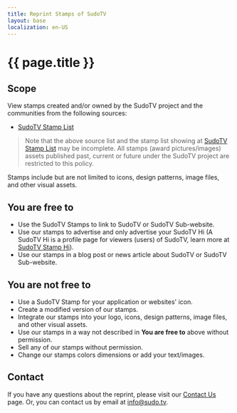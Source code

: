 ```yaml
---
title: Reprint Stamps of SudoTV
layout: base
localization: en-US
---
```


# {{ page.title }}

## Scope

View stamps created and/or owned by the SudoTV project and the communities from the following sources:

- [SudoTV Stamp List](https://stamp.sudo.tv/stamps)

> Note that the above source list and the stamp list showing at [SudoTV Stamp List](https://stamp.sudo.tv/stamps) may be incomplete. All stamps (award pictures/images) assets published past, current or future under the SudoTV project are restricted to this policy.

Stamps include but are not limited to icons, design patterns, image files, and other visual assets.

## You are free to

- Use the SudoTV Stamps to link to SudoTV or SudoTV Sub-website.
- Use our stamps to advertise and only advertise your SudoTV Hi (A SudoTV Hi is a profile page for viewers (users) of SudoTV, learn more at [SudoTV Stamp Hi](https://stamp.sudo.tv/hi)).
- Use our stamps in a blog post or news article about SudoTV or SudoTV Sub-website.

## You are not free to

- Use a SudoTV Stamp for your application or websites' icon.
- Create a modified version of our stamps.
- Integrate our stamps into your logo, icons, design patterns, image files, and other visual assets.
- Use our stamps in a way not described in **You are free to** above without permission.
- Sell any of our stamps without permission.
- Change our stamps colors dimensions or add your text/images.

## Contact

If you have any questions about the reprint, please visit our [Contact Us](https://sudo.tv/contact) page. Or, you can contact us by email at [info@sudo.tv](mailto://info@sudo.tv).
